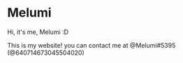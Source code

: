 # Melumi
Hi, it's me, Melumi :D 

This is my website! you can contact me at @Melumi#5395 (@640714673045504020)
